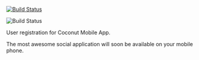 [![Build Status](https://travis-ci.org/coconut-ogd/user_registration.png?branch=master)](https://travis-ci.org/coconut-ogd/user_registration)

![Build Status](https://circleci.com/gh/coconut-ogd/user_registration.png?circle-token=b5d98135df4acfd8051152e7f7695f1f8cb4d308)

User registration for Coconut Mobile App.

The most awesome social application will soon be available on your mobile phone.
